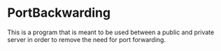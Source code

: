 # PortBackwarding
This is a program that is meant to be used between a public and private server in order to remove the need for port forwarding.
